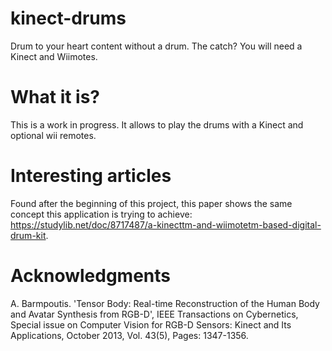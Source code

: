 # kinect-drums
Drum to your heart content without a drum. The catch? You will need a Kinect and Wiimotes.

# What it is?
This is a work in progress. It allows to play the drums with a Kinect and optional wii remotes.

# Interesting articles
Found after the beginning of this project, this paper shows the same concept this application is trying to achieve: https://studylib.net/doc/8717487/a-kinecttm-and-wiimotetm-based-digital-drum-kit.

# Acknowledgments
A. Barmpoutis. 'Tensor Body: Real-time Reconstruction of the Human Body and Avatar Synthesis from RGB-D', IEEE Transactions on Cybernetics, Special issue on Computer Vision for RGB-D Sensors: Kinect and Its Applications, October 2013, Vol. 43(5), Pages: 1347-1356.
